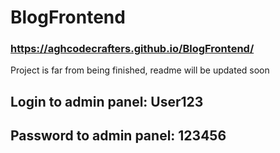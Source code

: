# BlogFrontend

### https://aghcodecrafters.github.io/BlogFrontend/

Project is far from being finished, readme will be updated soon

## Login to admin panel: User123

## Password to admin panel: 123456
